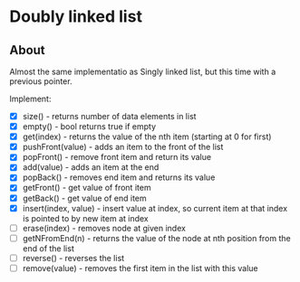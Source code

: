 # Doubly linked list

## About
Almost the same implementatio as Singly linked list, but this time with a previous pointer. 

Implement:

- [x] size() - returns number of data elements in list
- [x] empty() - bool returns true if empty
- [x] get(index) - returns the value of the nth item (starting at 0 for first)
- [x] pushFront(value) - adds an item to the front of the list
- [x] popFront() - remove front item and return its value
- [x] add(value) - adds an item at the end
- [x] popBack() - removes end item and returns its value
- [x] getFront() - get value of front item
- [x] getBack() - get value of end item
- [x] insert(index, value) - insert value at index, so current item at that index is pointed to by new item at index
- [ ] erase(index) - removes node at given index
- [ ] getNFromEnd(n) - returns the value of the node at nth position from the end of the list
- [ ] reverse() - reverses the list
- [ ] remove(value) - removes the first item in the list with this value

